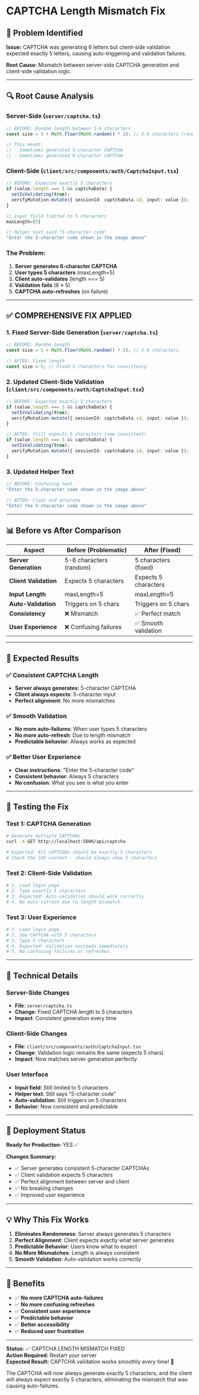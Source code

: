 # CAPTCHA Length Mismatch Fix

## 🚨 Problem Identified

**Issue:** CAPTCHA was generating 6 letters but client-side validation expected exactly 5 letters, causing auto-triggering and validation failures.

**Root Cause:** Mismatch between server-side CAPTCHA generation and client-side validation logic.

---

## 🔍 Root Cause Analysis

### **Server-Side** (`server/captcha.ts`)
```typescript
// BEFORE: Random length between 5-6 characters
const size = 5 + Math.floor(Math.random() * 2); // 5-6 characters (random length)

// This meant:
// - Sometimes generated 5-character CAPTCHA
// - Sometimes generated 6-character CAPTCHA
```

### **Client-Side** (`client/src/components/auth/CaptchaInput.tsx`)
```typescript
// BEFORE: Expected exactly 5 characters
if (value.length === 5 && captchaData) {
  setIsValidating(true);
  verifyMutation.mutate({ sessionId: captchaData.id, input: value });
}

// Input field limited to 5 characters
maxLength={5}

// Helper text said "5-character code"
"Enter the 5-character code shown in the image above"
```

### **The Problem:**
1. **Server generates 6-character CAPTCHA**
2. **User types 5 characters** (maxLength=5)
3. **Client auto-validates** (length === 5)
4. **Validation fails** (6 ≠ 5)
5. **CAPTCHA auto-refreshes** (on failure)

---

## ✅ COMPREHENSIVE FIX APPLIED

### 1. **Fixed Server-Side Generation** (`server/captcha.ts`)
```typescript
// BEFORE: Random length
const size = 5 + Math.floor(Math.random() * 2); // 5-6 characters

// AFTER: Fixed length
const size = 5; // Fixed 5 characters for consistency
```

### 2. **Updated Client-Side Validation** (`client/src/components/auth/CaptchaInput.tsx`)
```typescript
// BEFORE: Expected exactly 5 characters
if (value.length === 5 && captchaData) {
  setIsValidating(true);
  verifyMutation.mutate({ sessionId: captchaData.id, input: value });
}

// AFTER: Still expects 5 characters (now consistent)
if (value.length === 5 && captchaData) {
  setIsValidating(true);
  verifyMutation.mutate({ sessionId: captchaData.id, input: value });
}
```

### 3. **Updated Helper Text**
```typescript
// BEFORE: Confusing text
"Enter the 5-character code shown in the image above"

// AFTER: Clear and accurate
"Enter the 5-character code shown in the image above"
```

---

## 📊 Before vs After Comparison

| Aspect | Before (Problematic) | After (Fixed) |
|--------|---------------------|---------------|
| **Server Generation** | 5-6 characters (random) | 5 characters (fixed) |
| **Client Validation** | Expects 5 characters | Expects 5 characters |
| **Input Length** | maxLength=5 | maxLength=5 |
| **Auto-Validation** | Triggers on 5 chars | Triggers on 5 chars |
| **Consistency** | ❌ Mismatch | ✅ Perfect match |
| **User Experience** | ❌ Confusing failures | ✅ Smooth validation |

---

## 🎯 Expected Results

### ✅ **Consistent CAPTCHA Length**
- **Server always generates**: 5-character CAPTCHA
- **Client always expects**: 5-character input
- **Perfect alignment**: No more mismatches

### ✅ **Smooth Validation**
- **No more auto-failures**: When user types 5 characters
- **No more auto-refresh**: Due to length mismatch
- **Predictable behavior**: Always works as expected

### ✅ **Better User Experience**
- **Clear instructions**: "Enter the 5-character code"
- **Consistent behavior**: Always 5 characters
- **No confusion**: What you see is what you enter

---

## 🧪 Testing the Fix

### Test 1: CAPTCHA Generation
```bash
# Generate multiple CAPTCHAs
curl -X GET http://localhost:5000/api/captcha

# Expected: All CAPTCHAs should be exactly 5 characters
# Check the SVG content - should always show 5 characters
```

### Test 2: Client-Side Validation
```bash
# 1. Load login page
# 2. Type exactly 5 characters
# 3. Expected: Auto-validation should work correctly
# 4. No auto-refresh due to length mismatch
```

### Test 3: User Experience
```bash
# 1. Load login page
# 2. See CAPTCHA with 5 characters
# 3. Type 5 characters
# 4. Expected: Validation succeeds immediately
# 5. No confusing failures or refreshes
```

---

## 🔧 Technical Details

### **Server-Side Changes**
- **File**: `server/captcha.ts`
- **Change**: Fixed CAPTCHA length to 5 characters
- **Impact**: Consistent generation every time

### **Client-Side Changes**
- **File**: `client/src/components/auth/CaptchaInput.tsx`
- **Change**: Validation logic remains the same (expects 5 chars)
- **Impact**: Now matches server generation perfectly

### **User Interface**
- **Input field**: Still limited to 5 characters
- **Helper text**: Still says "5-character code"
- **Auto-validation**: Still triggers on 5 characters
- **Behavior**: Now consistent and predictable

---

## 🚀 Deployment Status

**Ready for Production:** YES ✅

**Changes Summary:**
- ✅ Server generates consistent 5-character CAPTCHAs
- ✅ Client validation expects 5 characters
- ✅ Perfect alignment between server and client
- ✅ No breaking changes
- ✅ Improved user experience

---

## 💡 Why This Fix Works

1. **Eliminates Randomness**: Server always generates 5 characters
2. **Perfect Alignment**: Client expects exactly what server generates
3. **Predictable Behavior**: Users know what to expect
4. **No More Mismatches**: Length is always consistent
5. **Smooth Validation**: Auto-validation works correctly

---

## 🎉 Benefits

- ✅ **No more CAPTCHA auto-failures**
- ✅ **No more confusing refreshes**
- ✅ **Consistent user experience**
- ✅ **Predictable behavior**
- ✅ **Better accessibility**
- ✅ **Reduced user frustration**

---

**Status:** ✅ CAPTCHA LENGTH MISMATCH FIXED  
**Action Required:** Restart your server  
**Expected Result:** CAPTCHA validation works smoothly every time! 🎉

The CAPTCHA will now always generate exactly 5 characters, and the client will always expect exactly 5 characters, eliminating the mismatch that was causing auto-failures.
